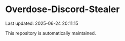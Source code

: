 # Overdose-Discord-Stealer

Last updated: 2025-06-24 20:11:15

This repository is automatically maintained.
